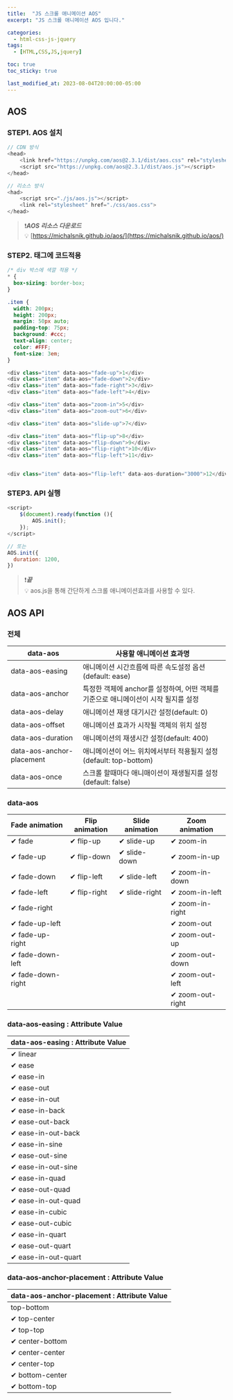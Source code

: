 ```yaml
---
title:  "JS 스크롤 애니메이션 AOS"
excerpt: "JS 스크롤 애니메이션 AOS 입니다."

categories:
  - html-css-js-jquery
tags:
  - [HTML,CSS,JS,jquery]

toc: true
toc_sticky: true

last_modified_at: 2023-08-04T20:00:00-05:00
---
```


## AOS

### STEP1. AOS 설치
```js
// CDN 방식
<head>
	<link href="https://unpkg.com/aos@2.3.1/dist/aos.css" rel="stylesheet">
	<script src="https://unpkg.com/aos@2.3.1/dist/aos.js"></script>
</head>

```
```js
// 리소스 방식
<had>
    <script src="./js/aos.js"></script>
    <link rel="stylesheet" href="./css/aos.css">
</head>

```  
> ❗***AOS 리소스 다운로드***  
> 💡 [https://michalsnik.github.io/aos/](https://michalsnik.github.io/aos/)


### STEP2. 태그에 코드적용
```css
/* div 박스에 색깔 적용 */
* {
  box-sizing: border-box;
}

.item {
  width: 200px;
  height: 200px;
  margin: 50px auto;
  padding-top: 75px;
  background: #ccc;
  text-align: center;
  color: #FFF;
  font-size: 3em;
}
```
```js
<div class="item" data-aos="fade-up">1</div>
<div class="item" data-aos="fade-down">2</div>
<div class="item" data-aos="fade-right">3</div>
<div class="item" data-aos="fade-left">4</div>

<div class="item" data-aos="zoom-in">5</div>
<div class="item" data-aos="zoom-out">6</div>

<div class="item" data-aos="slide-up">7</div>

<div class="item" data-aos="flip-up">8</div>
<div class="item" data-aos="flip-down">9</div>
<div class="item" data-aos="flip-right">10</div>
<div class="item" data-aos="flip-left">11</div>


<div class="item" data-aos="flip-left" data-aos-duration="3000">12</div>
```

### STEP3. API 실행
```js
<script>
    $(document).ready(function (){
        AOS.init();
    });
</script>

```
```js
// 또는
AOS.init({
  duration: 1200,
})

```

> ❗***끝***  
> 💡 aos.js을 통해 간단하게 스크롤 애니메이션효과를 사용할 수 있다.  



## AOS API
### 전체
| data-aos | 사용할 애니메이션 효과명 |
|---------------------------|----------------------------------------------------------|
| data-aos-easing | 애니메이션 시간흐름에 따른 속도설정 옵션(default: ease) |
| data-aos-anchor | 특정한 객체에 anchor를 설정하여, 어떤 객체를 기준으로 애니메이션이 시작 될지를 설정 |
| data-aos-delay | 애니메이션 재생 대기시간 설정(default: 0) |
| data-aos-offset | 애니메이션 효과가 시작될 객체의 위치 설정 |
| data-aos-duration | 애니메이션의 재생시간 설정(default: 400) |
| data-aos-anchor-placement | 애니메이션이 어느 위치에서부터 적용될지 설정(default: top-bottom) |
| data-aos-once | 스크롤 할때마다 애니매이션이 재생될지를 설정(default: false) |



### data-aos
| Fade animation    | Flip animation | Slide animation | Zoom animation   |
|-------------------|----------------|-----------------|------------------|
| ✔ fade              | ✔ flip-up        | ✔ slide-up        | ✔ zoom-in          |
| ✔ fade-up         | ✔ flip-down    | ✔ slide-down    | ✔ zoom-in-up     |
| ✔ fade-down       | ✔ flip-left    | ✔ slide-left    | ✔ zoom-in-down   |
| ✔ fade-left       | ✔ flip-right   | ✔ slide-right   | ✔ zoom-in-left   |
| ✔ fade-right      |                |                 | ✔ zoom-in-right  |
| ✔ fade-up-left    |                |                 | ✔ zoom-out       |
| ✔ fade-up-right   |                |                 | ✔ zoom-out-up    |
| ✔ fade-down-left  |                |                 | ✔ zoom-out-down  |
| ✔ fade-down-right |                |                 | ✔ zoom-out-left  |
|                   |                |                 | ✔ zoom-out-right |


### data-aos-easing : Attribute Value
| data-aos-easing : Attribute Value |
|-----------------------------------|
| ✔ linear                            |
| ✔ ease                            |
| ✔ ease-in                         |
| ✔ ease-out                        |
| ✔ ease-in-out                     |
| ✔ ease-in-back                    |
| ✔ ease-out-back                   |
| ✔ ease-in-out-back                |
| ✔ ease-in-sine                    |
| ✔ ease-out-sine                   |
| ✔ ease-in-out-sine                |
| ✔ ease-in-quad                    |
| ✔ ease-out-quad                   |
| ✔ ease-in-out-quad                |
| ✔ ease-in-cubic                   |
| ✔ ease-out-cubic                  |
| ✔ ease-in-quart                   |
| ✔ ease-out-quart                  |
| ✔ ease-in-out-quart               |


### data-aos-anchor-placement : Attribute Value
| data-aos-anchor-placement : Attribute Value |
|---------------------------------------------|
| top-bottom                                  |
| ✔ top-center                                |
| ✔ top-top                                   |
| ✔ center-bottom                             |
| ✔ center-center                             |
| ✔ center-top                                |
| ✔ bottom-center                             |
| ✔ bottom-top                                |